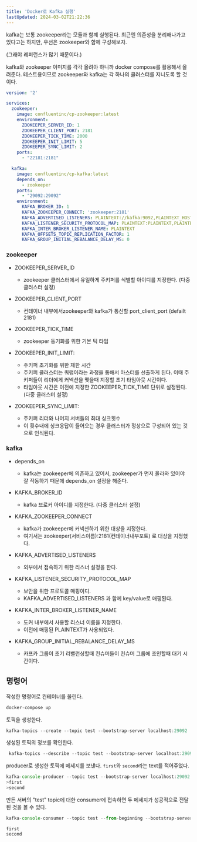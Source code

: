 ```yaml
---
title: 'Docker로 Kafka 실행'
lastUpdated: 2024-03-02T21:22:36
---
```


kafka는 보통 zookeeper라는 모듈과 함꼐 실행된다. 최근엔 의존성을 분리해나가고 있다고는 하지만, 우선은 zookeeper와 함께 구성해보자.

(그래야 레퍼런스가 많기 때문이다.)

kafka와 zookeeper 이미지를 각각 올려야 하니까 docker compose를 활용해서 올려준다. 테스트용이므로 zookeeper와 kafka는 각 하나의 클러스터를 지니도록 할 것이다.

```yml
version: '2'

services:
  zookeeper:
    image: confluentinc/cp-zookeeper:latest
    environment:
      ZOOKEEPER_SERVER_ID: 1
      ZOOKEEPER_CLIENT_PORT: 2181
      ZOOKEEPER_TICK_TIME: 2000
      ZOOKEEPER_INIT_LIMIT: 5
      ZOOKEEPER_SYNC_LIMIT: 2
    ports:
      - "22181:2181"

  kafka:
    image: confluentinc/cp-kafka:latest
    depends_on:
      - zookeeper
    ports:
      - "29092:29092"
    environment:
      KAFKA_BROKER_ID: 1
      KAFKA_ZOOKEEPER_CONNECT: 'zookeeper:2181'
      KAFKA_ADVERTISED_LISTENERS: PLAINTEXT://kafka:9092,PLAINTEXT_HOST://localhost:29092
      KAFKA_LISTENER_SECURITY_PROTOCOL_MAP: PLAINTEXT:PLAINTEXT,PLAINTEXT_HOST:PLAINTEXT
      KAFKA_INTER_BROKER_LISTENER_NAME: PLAINTEXT
      KAFKA_OFFSETS_TOPIC_REPLICATION_FACTOR: 1
      KAFKA_GROUP_INITIAL_REBALANCE_DELAY_MS: 0
```

### zookeeper

- ZOOKEEPER_SERVER_ID
    - zookeeper 클러스터에서 유일하게 주키퍼를 식별할 아이디를 지정한다. (다중 클러스터 설정)

- ZOOKEEPER_CLIENT_PORT
    - 컨테이너 내부에서zookeeper와 kafka가 통신할 port_client_port (defailt 2181)

- ZOOKEEPER_TICK_TIME
    - zookeeper 동기화를 위한 기본 틱 타임

- ZOOKEEPER_INIT_LIMIT:
    - 주키퍼 초기화를 위한 제한 시간
    - 주키퍼 클러스터는 쿼럼이라는 과정을 통해서 마스터를 선출하게 된다. 이때 주키퍼들이 리더에게 커넥션을 맺을때 지정할 초기 타임아웃 시간이다.
    - 타임아웃 시간은 이전에 지정한 ZOOKEEPER_TICK_TIME 단위로 설정된다. (다중 클러스터 설정)

- ZOOKEEPER_SYNC_LIMIT:
    - 주키퍼 리더와 나머지 서버들의 최대 싱크횟수
    - 이 횟수내에 싱크응답이 들어오는 경우 클러스터가 정상으로 구성되어 있는 것으로 인식된다.

### kafka

- depends_on
    - kafka는 zookeeper에 의존하고 있어서, zookeeper가 먼저 올라와 있어야 잘 작동하기 때문에 depends_on 설정을 해준다.

- KAFKA_BROKER_ID
    - kafka 브로커 아이디를 지정한다. (다중 클러스터 설정)

- KAFKA_ZOOKEEPER_CONNECT
    - kafka가 zookeeper에 커넥션하기 위한 대상을 지정한다.
    - 여기서는 zookeeper(서비스이름):2181(컨테이너내부포트) 로 대상을 지정했다.

- KAFKA_ADVERTISED_LISTENERS 
    - 외부에서 접속하기 위한 리스너 설정을 한다.

- KAFKA_LISTENER_SECURITY_PROTOCOL_MAP
    - 보안을 위한 프로토콜 매핑이디.
    - KAFKA_ADVERTISED_LISTENERS 과 함께 key/value로 매핑된다.

- KAFKA_INTER_BROKER_LISTENER_NAME
    - 도커 내부에서 사용할 리스너 이름을 지정한다.
    - 이전에 매핑된 PLAINTEXT가 사용되었다.

- KAFKA_GROUP_INITIAL_REBALANCE_DELAY_MS
    - 카프카 그룹이 초기 리밸런싱할때 컨슈머들이 컨슈머 그룹에 조인할때 대기 시간이다.

## 명령어

작성한 명령어로 컨테이너를 올린다.

```js
docker-compose up
```

토픽을 생성한다.

```js
kafka-topics --create --topic test --bootstrap-server localhost:29092
```

생성된 토픽의 정보를 확인한다.

```js
 kafka-topics --describe --topic test --bootstrap-server localhost:29092
```

producer로 생성한 토픽에 메세지를 보낸다. `first`와 `second`라는 text를 적어주었다.

```js
kafka-console-producer --topic test --bootstrap-server localhost:29092
>first
>second
```

만든 서버의 "test" topic에 대한 consumer에 접속하면 두 메세지가 성공적으로 전달된 것을 볼 수 있다.

```js
kafka-console-consumer --topic test --from-beginning --bootstrap-server localhost:29092 
```

```
first
second
```